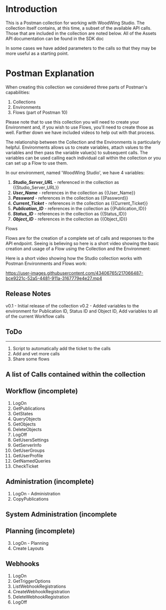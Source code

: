 # Introduction
This is a Postman collection for working with WoodWing Studio. The collection itself contains, at this time, a subset of the available API calls. Those that are included in the collection are noted below. All of the Assets API documentation can be found in the SDK doc

In some cases we have added parameters to the calls so that they may be more useful as a starting point.

# Postman Explanation

When creating this collection we considered three parts of Postman's capabilities:

1. Collections
2. Environments
3. Flows (part of Postman 10)

Please note that to use this collection you will need to create your Environment and, if you wish to use Flows, you'll need to create those as well. Farther down we have included videos to help out with that process.

The relationship between the Collection and the Environments is particularly helpful. Environments allows us to create variables, attach values to the variables and then pass the variable value(s) to subsequent calls. The variables can be used calling each individual call within the collection or you can set up a Flow to use them.

In our environment, named 'WoodWing Studio', we have 4 variables:

1. ***Studio_Server_URL*** - referenced in the collection as {{Studio_Server_URL}}
2. ***User_Name*** - references in the collection as {{User_Name}}
3. ***Password*** - references in the collection as {{Password}}
4. ***Current_Ticket*** - references in the collection as {{Current_Ticket}}
5. ***Publication_ID*** - references in the collection as {{Publication_ID}}
6. ***Status_ID*** - references in the collection as {{Status_ID}}
7. ***Object_ID*** - references in the collection as {{Object_ID}}

Flows

Flows are for the creation of a complete set of calls and responses to the API endpoint. Seeing is believing so here is a short video showing the basic creation and usage of a Flow using the Collection and the Environment:

Here is a short video showing how the Studio collection works with Postman Environments and Flows work:

https://user-images.githubusercontent.com/43406765/217066487-bce9221c-52a5-4481-911a-3167779e4e27.mp4


## Release Notes
v0.1 - Initial release of the collection
v0.2 - Added variables to the environment for Publication ID, Status ID and Object ID, Add variables to all of the current Workflow calls 

## ToDo
----
1. Script to automatically add the ticket to the calls
2. Add and vet more calls
3. Share some flows

## A list of Calls contained within the collection

## Workflow (incomplete)
 1. LogOn
 2. GetPublications
 3. GetStates
 4. QueryObjects
 5. GetObjects
 6. DeleteObjects
 7. LogOff
 8. GetUsersSettings
 9. GetServerInfo
 10. GetUserGroups
 11. GetUserProfile
 12. GetNamedQueries
 13. CheckTicket

## Administration (incomplete)
 1. LogOn - Administration
 2. CopyPublications

## System Administration (incomplete

## Planning (incomplete)
 3. LogOn - Planning
 4. Create Layouts
 
## Webhooks
 1. LogOn
 2. GetTriggerOptions
 3. ListWebhookRegistrations
 4. CreateWebhookRegistration
 5. DeleteWebhookRegistration
 6. LogOff
